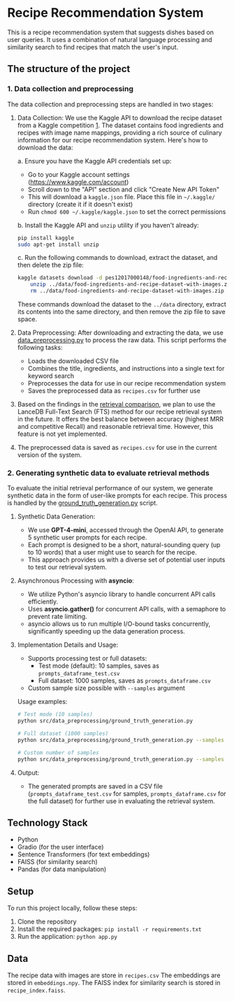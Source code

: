 # Recipe Recommendation System

This is a recipe recommendation system that suggests dishes based on user queries. It uses a combination of natural language processing and similarity search to find recipes that match the user's input.

## The structure of the project

### 1. Data collection and preprocessing

The data collection and preprocessing steps are handled in two stages:

1. Data Collection:
   We use the Kaggle API to download the recipe dataset from a Kaggle competition [1]. The dataset contains food ingredients and recipes with image name mappings, providing a rich source of culinary information for our recipe recommendation system. Here's how to download the data:

   a. Ensure you have the Kaggle API credentials set up:
      - Go to your Kaggle account settings (https://www.kaggle.com/account)
      - Scroll down to the "API" section and click "Create New API Token"
      - This will download a `kaggle.json` file. Place this file in `~/.kaggle/` directory (create it if it doesn't exist)
      - Run `chmod 600 ~/.kaggle/kaggle.json` to set the correct permissions

   b. Install the Kaggle API and `unzip` utility if you haven't already:
      ```bash
      pip install kaggle
      sudo apt-get install unzip
      ```

   c. Run the following commands to download, extract the dataset, and then delete the zip file:
      ```bash
      kaggle datasets download -d pes12017000148/food-ingredients-and-recipe-dataset-with-images -p ../data && \ 
          unzip ../data/food-ingredients-and-recipe-dataset-with-images.zip -d ../data && \ 
          rm ../data/food-ingredients-and-recipe-dataset-with-images.zip
      ```

   These commands download the dataset to the `../data` directory, extract its contents into the same directory, and then remove the zip file to save space.

2. Data Preprocessing:
   After downloading and extracting the data, we use [data_preprocessing.py](./src/data_preprocessing/data_preprocessing.py) to process the raw data. This script performs the following tasks:
   - Loads the downloaded CSV file
   - Combines the title, ingredients, and instructions into a single text for keyword search
   - Preprocesses the data for use in our recipe recommendation system
   - Saves the preprocessed data as `recipes.csv` for further use

3. Based on the findings in the [retrieval comparison](./src/retrieval/retrieval_readme.md), we plan to use the LanceDB Full-Text Search (FTS) method for our recipe retrieval system in the future. It offers the best balance between accuracy (highest MRR and competitive Recall) and reasonable retrieval time. However, this feature is not yet implemented.

4. The preprocessed data is saved as `recipes.csv` for use in the current version of the system.
 
[1]: https://www.kaggle.com/datasets/pes12017000148/food-ingredients-and-recipe-dataset-with-images 

### 2. Generating synthetic data to evaluate retrieval methods

To evaluate the initial retrieval performance of our system, we generate synthetic data in the form of user-like prompts for each recipe. This process is handled by the [ground_truth_generation.py](./src/data_preprocessing/ground_truth_generation.py) script.

1. Synthetic Data Generation:
   - We use **GPT-4-mini**, accessed through the OpenAI API, to generate 5 synthetic user prompts for each recipe.
   - Each prompt is designed to be a short, natural-sounding query (up to 10 words) that a user might use to search for the recipe.
   - This approach provides us with a diverse set of potential user inputs to test our retrieval system.

2. Asynchronous Processing with **asyncio**:
   - We utilize Python's asyncio library to handle concurrent API calls efficiently.
   - Uses **asyncio.gather()** for concurrent API calls, with a semaphore to prevent rate limiting.
   - asyncio allows us to run multiple I/O-bound tasks concurrently, significantly speeding up the data generation process.

3. Implementation Details and Usage:
   - Supports processing test or full datasets:
     - Test mode (default): 10 samples, saves as `prompts_dataframe_test.csv`
     - Full dataset: 1000 samples, saves as `prompts_dataframe.csv`
   - Custom sample size possible with `--samples` argument

   Usage examples:
   ```bash
   # Test mode (10 samples)
   python src/data_preprocessing/ground_truth_generation.py

   # Full dataset (1000 samples)
   python src/data_preprocessing/ground_truth_generation.py --samples 1000

   # Custom number of samples
   python src/data_preprocessing/ground_truth_generation.py --samples <number>
   ```

5. Output:
   - The generated prompts are saved in a CSV file (`prompts_dataframe_test.csv` for samples, `prompts_dataframe.csv` for the full dataset) for further use in evaluating the retrieval system.

## Technology Stack

- Python
- Gradio (for the user interface)
- Sentence Transformers (for text embeddings)
- FAISS (for similarity search)
- Pandas (for data manipulation)

## Setup

To run this project locally, follow these steps:

1. Clone the repository
2. Install the required packages: `pip install -r requirements.txt`
3. Run the application: `python app.py`

## Data

The recipe data with images are store in `recipes.csv`
The embeddings are stored in `embeddings.npy`.
The FAISS index for similarity search is stored in `recipe_index.faiss`.
